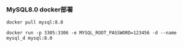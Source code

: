 ### MySQL8.0 docker部署

```docker
docker pull mysql:8.0

docker run -p 3305:3306 -e MYSQL_ROOT_PASSWORD=123456 -d --name mysql_d mysql:8.0
```